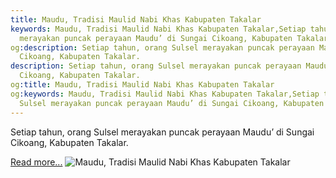 ```yaml
---
title: Maudu, Tradisi Maulid Nabi Khas Kabupaten Takalar
keywords: Maudu, Tradisi Maulid Nabi Khas Kabupaten Takalar,Setiap tahun, orang Sulsel
  merayakan puncak perayaan Maudu’ di Sungai Cikoang, Kabupaten Takalar.
og:description: Setiap tahun, orang Sulsel merayakan puncak perayaan Maudu’ di Sungai
  Cikoang, Kabupaten Takalar.
description: Setiap tahun, orang Sulsel merayakan puncak perayaan Maudu’ di Sungai
  Cikoang, Kabupaten Takalar.
og:title: Maudu, Tradisi Maulid Nabi Khas Kabupaten Takalar
og:keywords: Maudu, Tradisi Maulid Nabi Khas Kabupaten Takalar,Setiap tahun, orang
  Sulsel merayakan puncak perayaan Maudu’ di Sungai Cikoang, Kabupaten Takalar.
---
```


Setiap tahun, orang Sulsel merayakan puncak perayaan Maudu’ di Sungai Cikoang, Kabupaten Takalar.

[Read more...](https://www.sportourism.id/post/5947/maudu-tradisi-maulid-nabi-khas-kabupaten-takalar "Maudu, Tradisi Maulid Nabi Khas Kabupaten Takalar")
![Maudu, Tradisi Maulid Nabi Khas Kabupaten Takalar](https://services.sportourism.id/fileload/img-20161212-wa0004jpg-s5kr.jpg "Maudu, Tradisi Maulid Nabi Khas Kabupaten Takalar")